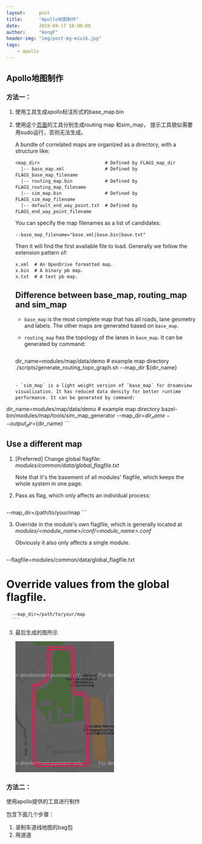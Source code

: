 ```yaml
---
layout:     post
title:      "Apollo地图制作"
date:       2019-09-17 18:00:00
author:     "HongF"
header-img: "img/post-bg-miui6.jpg"
tags:
    - apollo
---
```


## Apollo地图制作

### 方法一：

1. 使用工具生成apollo标注形式的base_map.bin

2. 使用这个[页面](https://github.com/ApolloAuto/apollo/tree/master/modules/map/data)的工具分别生成routing map 和sim_map， 提示工具貌似需要用sudo运行，否则无法生成。

   A bundle of correlated maps are organized as a directory, with a structure like:

   ```
   <map_dir>                        # Defined by FLAGS_map_dir
     |-- base_map.xml               # Defined by FLAGS_base_map_filename
     |-- routing_map.bin            # Defined by FLAGS_routing_map_filename
     |-- sim_map.bin                # Defined by FLAGS_sim_map_filename
     |-- default_end_way_point.txt  # Defined by FLAGS_end_way_point_filename
   ```

   You can specify the map filenames as a list of candidates:

   ```
   --base_map_filename="base.xml|base.bin|base.txt"
   ```

   Then it will find the first available file to load. Generally we follow the extension pattern of:

   ```
   x.xml  # An OpenDrive formatted map.
   x.bin  # A binary pb map.
   x.txt  # A text pb map.
   ```

   ## Difference between base_map, routing_map and sim_map

   - `base_map` is the most complete map that has all roads, lane geometry and labels. The other maps are generated based on `base_map`.

   - `routing_map` has the topology of the lanes in `base_map`. It can be generated by command:

     ```
   dir_name=modules/map/data/demo # example map directory
      ./scripts/generate_routing_topo_graph.sh --map_dir ${dir_name}
     ```
   
   - `sim_map` is a light weight version of `base_map` for dreamview visualization. It has reduced data density for better runtime performance. It can be generated by command:

     ```
  dir_name=modules/map/data/demo # example map directory
     bazel-bin/modules/map/tools/sim_map_generator --map_dir=${dir_name} --output_dir=${dir_name}
     ```
   
   ## Use a different map

   1. [Preferred] Change global flagfile: *modules/common/data/global_flagfile.txt*

      Note that it's the basement of all modules' flagfile, which keeps the whole system in one page.

   2. Pass as flag, which only affects an individual process:

      ```
   <binary> --map_dir=/path/to/your/map
      ```

   3. Override in the module's own flagfile, which is generally located at *modules/<module_name>/conf/<module_name>.conf*
   
      Obviously it also only affects a single module.

      ```
   --flagfile=modules/common/data/global_flagfile.txt
      
   # Override values from the global flagfile.
      --map_dir=/path/to/your/map
      ```



3. 最后生成的图所示

   <img class="shadow" src="/img/mapcasia.png" width="260">

### 方法二：

使用apollo提供的工具进行制作

包含下面几个步骤：

1. 录制车道线地图的bag包
2. 用道道